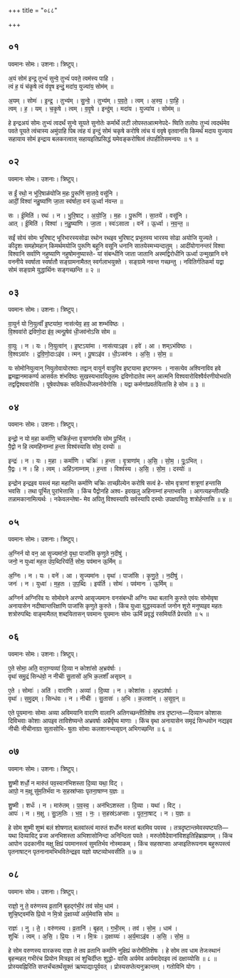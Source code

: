 +++
title = "०८८"

+++


## ०१
पवमानः सोमः। उशनाः। त्रिष्टुप्।

अ॒यं सोम॑ इन्द्र॒ तुभ्यं॑ सुन्वे॒ तुभ्यं॑ पवते॒ त्वम॑स्य पाहि ।  
त्वं ह॒ यं च॑कृ॒षे त्वं व॑वृ॒ष इन्दुं॒ मदा॑य॒ युज्या॑य॒ सोम॑म् ॥

अ॒यम् । सोमः॑ । इ॒न्द्र॒ । तुभ्य॑म् । सु॒न्वे॒ । तुभ्य॑म् । प॒व॒ते॒ । त्वम् । अ॒स्य॒ । पा॒हि॒ ।  
त्वम् । ह॒ । यम् । च॒कृ॒षे । त्वम् । व॒वृ॒षे । इन्दु॑म् । मदा॑य । युज्या॑य । सोम॑म् ॥

हे इन्द्रअयं सोमः तुभ्यं त्वदर्थं सुन्वे सूयते सुनोतेः कर्मार्थे लटी लोपस्तआत्मनेपदे- ष्विति तलोपः तुभ्यं त्वदर्थमेव पवते पूयते त्वंचास्य अमुंपाहि पिब त्वंह यं इन्दुं सोमं चकृषे करोषि त्वंच यं ववृषे वृतवानसि किमर्थं मदाय युज्याय सहायाय सोमं इन्द्राय बलकरत्वात् सहायइतिप्रसिद्धं यमेवङ्करोषित्वं तंपाहीतिसमन्वयः ॥ १ ॥

## ०२
पवमानः सोमः। उशनाः। त्रिष्टुप्।

स ईं॒ रथो॒ न भु॑रि॒षाळ॑योजि म॒हः पु॒रूणि॑ सा॒तये॒ वसू॑नि ।  
आदीं॒ विश्वा॑ नहु॒ष्या॑णि जा॒ता स्व॑र्षाता॒ वन॑ ऊ॒र्ध्वा न॑वन्त ॥

सः । ई॒मिति॑ । रथः॑ । न । भु॒रि॒षाट् । अ॒यो॒जि॒ । म॒हः । पु॒रूणि॑ । सा॒तये॑ । वसू॑नि ।  
आत् । ई॒मिति॑ । विश्वा॑ । न॒हु॒ष्या॑णि । जा॒ता । स्वः॑ऽसाता । वने॑ । ऊ॒र्ध्वा । न॒व॒न्त॒ ॥

सईं सोयं सोमः भुरिषाट् भूरिभारस्यसोढा रथोन रथइव भुरिषाट् प्रभूतस्य भारस्य सोढा अयोजि युज्यते । कीदृशः समहोमहान् किमर्थमयोजि पुरूणि बहूनि वसूनि धनानि सातयेस्मभ्यन्दातुम् । आदींयोगानन्तरं विश्वा विश्वानि सर्वाणि नहुष्याणि नहुषोमनुष्यास्ते- यां संबन्धीनि जाता जातानि अस्मद्विरोधीनि ऊर्ध्वा उन्मुखानि वने वननीये स्वर्षाता स्वर्षातौ सङ्ग्रामनामैतत् स्वर्गलाभयुक्ते । सङ्ग्रामे नवन्त गच्छन्तु । नवितिर्गतिकर्मा यद्वा सोमं सङ्ग्रामे युद्धार्थिनः सङ्गच्छन्ति ॥ २ ॥

## ०३
पवमानः सोमः। उशनाः। त्रिष्टुप्।

वा॒युर्न यो नि॒युत्वाँ॑ इ॒ष्टया॑मा॒ नास॑त्येव॒ हव॒ आ शम्भ॑विष्ठः ।  
वि॒श्ववा॑रो द्रविणो॒दा इ॑व॒ त्मन्पू॒षेव॑ धी॒जव॑नोऽसि सोम ॥

वा॒युः । न । यः । नि॒युत्वा॑न् । इ॒ष्टऽया॑मा । नास॑त्याऽइव । हवे॑ । आ । शम्ऽभ॑विष्ठः ।  
वि॒श्वऽवा॑रः । द्र॒वि॒णो॒दाःऽइ॑व । त्मन् । पू॒षाऽइ॑व । धी॒ऽजव॑नः । अ॒सि॒ । सो॒म॒ ॥

यः सोमोनियुत्वान् नियुतोवायोरश्वाः तद्वान् वायुर्न वायुरिव इष्टयामा इष्टगमनः । नासत्येव अश्विनाविव हवे ह्वमह्वानमाकर्ण्य आसर्वतः शंभविष्ठः सुखस्यभावयितृतमः द्रविणोदातेव त्मन् आत्मनि विश्ववारोविश्वैर्वरणीयोभवति तद्वद्विश्ववारोसि । पूषेवपोषकः सवितेवधीजवनोवेगोसि । यद्वा कर्मणांप्रवर्तयितासि हे सोम ॥ ३ ॥

## ०४
पवमानः सोमः। उशनाः। त्रिष्टुप्।

इन्द्रो॒ न यो म॒हा कर्मा॑णि॒ चक्रि॑र्ह॒न्ता वृ॒त्राणा॑मसि सोम पू॒र्भित् ।  
पै॒द्वो न हि त्वमहि॑नाम्नां ह॒न्ता विश्व॑स्यासि सोम॒ दस्योः॑ ॥

इन्द्रः॑ । न । यः । म॒हा । कर्मा॑णि । चक्रिः॑ । ह॒न्ता । वृ॒त्राणा॑म् । अ॒सि॒ । सो॒म॒ । पूः॒ऽभित् ।  
पै॒द्वः । न । हि । त्वम् । अहि॑ऽनाम्नाम् । ह॒न्ता । विश्व॑स्य । अ॒सि॒ । सो॒म॒ । दस्योः॑ ॥

इन्द्रोन इन्द्रइव यस्त्वं महा महान्ति कर्माणि चक्रिः ताच्छील्येन करोषि सत्वं हे- सोम वृत्राणां शत्रूणां हन्तासि भवसि । तथा पूर्भित् पुरांभेत्तासि । किंच पैद्वोनहि अश्व- इवखलु अहिनाम्नां हन्ताभवसि । आगत्यहन्तीत्यहिः तन्नामकानामित्यर्थः । नकेवलन्तेषा- मेव अपितु विश्वस्यापि सर्वस्यापि दस्योः उपक्षपयितुः शत्रोर्हन्तासि ॥ ४ ॥

## ०५
पवमानः सोमः। उशनाः। त्रिष्टुप्।

अ॒ग्निर्न यो वन॒ आ सृ॒ज्यमा॑नो॒ वृथा॒ पाजां॑सि कृणुते न॒दीषु॑ ।  
जनो॒ न युध्वा॑ मह॒त उ॑प॒ब्दिरिय॑र्ति॒ सोमः॒ पव॑मान ऊ॒र्मिम् ॥

अ॒ग्निः । न । यः । वने॑ । आ । सृ॒ज्यमा॑नः । वृथा॑ । पाजां॑सि । कृ॒णु॒ते॒ । न॒दीषु॑ ।  
जनः॑ । न । युध्वा॑ । म॒ह॒तः । उ॒प॒ब्दिः । इय॑र्ति । सोमः॑ । पव॑मानः । ऊ॒र्मिम् ॥

अग्निर्न अग्निरिव यः सोमोवने अरण्ये आसृज्यमानः वनसंबन्धी अग्निः यथा बलानि कुरुते एवंयः सोमोवृषा अनायासेन नदीष्वान्तरिक्षाणि पाजांसि कृणुते कुरुते । किंच युध्वा युद्धस्यकर्ता जनोन शूरो मनुष्यइव महतः शत्रोरुपब्दिः वाङ्मामैतत् शब्दयितासन् पवमानः पूयमानः सोमः ऊर्मिं प्रवृद्धं रसमियर्ति प्रेरयति ॥ ५ ॥

## ०६
पवमानः सोमः। उशनाः। त्रिष्टुप्।

ए॒ते सोमा॒ अति॒ वारा॒ण्यव्या॑ दि॒व्या न कोशा॑सो अ॒भ्रव॑र्षाः ।  
वृथा॑ समु॒द्रं सिन्ध॑वो॒ न नीचीः॑ सु॒तासो॑ अ॒भि क॒लशाँ॑ असृग्रन् ॥

ए॒ते । सोमाः॑ । अति॑ । वारा॑णि । अव्या॑ । दि॒व्या । न । कोशा॑सः । अ॒भ्रऽव॑र्षाः ।  
वृथा॑ । स॒मु॒द्रम् । सिन्ध॑वः । न । नीचीः॑ । सु॒तासः॑ । अ॒भि । क॒लशा॑न् । अ॒सृ॒ग्र॒न् ॥

एते पूयमानाः सोमाः अव्या अविमयानि वाराणि वालानि अतिगच्छन्तीतिशॆषः तत्र दृष्टान्तः—दिव्यान कोशासः दिविभवाः कोशाः आपइव ताविशेष्यन्ते अभ्रवर्षाः अभ्रैर्वृष्य माणाः । किंच वृथा अनायासेन समृद्रं सिन्धवोन नद्यइव नीचीः नीचीनाग्राः सुतासोभि- षुताः सोमाः कलशानभ्यसृग्रन् अभिगच्छन्ति ॥ ६ ॥

## ०७
पवमानः सोमः। उशनाः। त्रिष्टुप्।

शु॒ष्मी शर्धो॒ न मारु॑तं पव॒स्वान॑भिशस्ता दि॒व्या यथा॒ विट् ।  
आपो॒ न म॒क्षू सु॑म॒तिर्भ॑वा नः स॒हस्रा॑प्साः पृतना॒षाण्न य॒ज्ञः ॥

शु॒ष्मी । शर्धः॑ । न । मारु॑तम् । प॒व॒स्व॒ । अन॑भिऽशस्ता । दि॒व्या । यथा॑ । विट् ।  
आपः॑ । न । म॒क्षु । सु॒ऽम॒तिः । भ॒व॒ । नः॒ । स॒हस्र॑ऽअप्साः । पृ॒त॒ना॒षाट् । न । य॒ज्ञः ॥

हे सोम शुष्मी शुष्मं बलं शोषणात् बलवांस्त्वं मारुतं शर्धोन मरुतां बलमिव पवस्व । तत्रदृष्टान्तमेवस्पष्टयति—यथा दिव्याविट् प्रजा अनभिशस्ता अभिशासोनिन्दा अनिन्दिता पवते । मरुतोवैदेवानांविशइतिहिब्राह्मणम् । किंच आपोन उदकानीव मक्षु क्षिप्रं पवमानस्त्वं सुमतिर्भव नोस्माकम् । किंच सहस्राप्साः अप्सइतिरूपनाम बहुरूपस्त्वं पृतनाषाट्न पृतनानामभिभवितेन्द्रइव यज्ञो यष्टव्योभवसीति ॥ ७ ॥

## ०८
पवमानः सोमः। उशनाः। त्रिष्टुप्।

राज्ञो॒ नु ते॒ वरु॑णस्य व्र॒तानि॑ बृ॒हद्ग॑भी॒रं तव॑ सोम॒ धाम॑ ।  
शुचि॒ष्ट्वम॑सि प्रि॒यो न मि॒त्रो द॒क्षाय्यो॑ अर्य॒मेवा॑सि सोम ॥

राज्ञः॑ । नु । ते॒ । वरु॑णस्य । व्र॒तानि॑ । बृ॒हत् । ग॒भी॒रम् । तव॑ । सो॒म॒ । धाम॑ ।  
शुचिः॑ । त्वम् । अ॒सि॒ । प्रि॒यः । न । मि॒त्रः । द॒क्षाय्यः॑ । अ॒र्य॒माऽइ॑व । अ॒सि॒ । सो॒म॒ ॥

हे सोम वरुणस्य वारकस्य राज्ञः ते तव व्रतानि कर्माणि नुक्षिप्रं करोमीतिशॆषः । हे सोम तव धाम तेजःस्थानं बृहन्महत् गभीरंच प्रियोन मित्रइव त्वं शुचिर्दीप्तः शुद्धो- वासि अर्यमेव अर्यमादेवइव त्वं दक्षाय्योसि ॥ ८ ॥प्रोस्यवह्निरिति सप्तर्चंचतर्थंसूक्तं ऋष्याद्याःपूर्ववत् । प्रोस्यसप्तेत्यनुक्रान्तम् । गतोविनि योगः ।